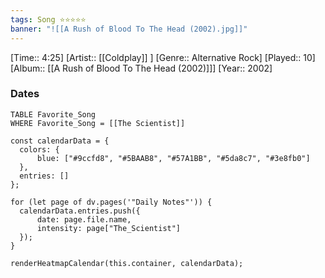 ```yaml
---
tags: Song ⭐⭐⭐⭐⭐ 
banner: "![[A Rush of Blood To The Head (2002).jpg]]"
---
```

[Time:: 4:25]
[Artist:: [[Coldplay]] ]
[Genre:: Alternative Rock]
[Played:: 10]
[Album:: [[A Rush of Blood To The Head (2002)]]]
[Year:: 2002]
### Dates
````dataview
TABLE Favorite_Song
WHERE Favorite_Song = [[The Scientist]]
````

  ```dataviewjs
const calendarData = { 
	colors: { 
		blue: ["#9ccfd8", "#5BAAB8", "#57A1BB", "#5da8c7", "#3e8fb0"] 
	}, 
	entries: [] 
}; 

for (let page of dv.pages('"Daily Notes"')) { 
	calendarData.entries.push({ 
		date: page.file.name, 
		intensity: page["The_Scientist"]
	}); 
} 

renderHeatmapCalendar(this.container, calendarData);
```
